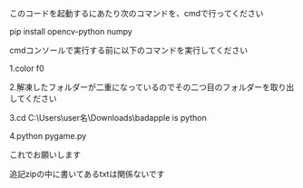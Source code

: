 このコードを起動するにあたり次のコマンドを、cmdで行ってください

pip install opencv-python numpy

cmdコンソールで実行する前に以下のコマンドを実行してください

1.color f0

2.解凍したフォルダーが二重になっているのでその二つ目のフォルダーを取り出してください

3.cd C:\Users\user名\Downloads\badapple is python

4.python pygame.py

これでお願いします

追記zipの中に書いてあるtxtは関係ないです

